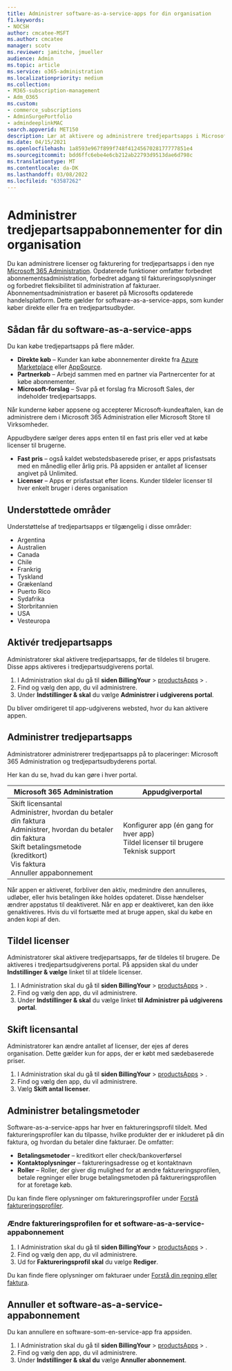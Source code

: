 ```yaml
---
title: Administrer software-as-a-service-apps for din organisation
f1.keywords:
- NOCSH
author: cmcatee-MSFT
ms.author: cmcatee
manager: scotv
ms.reviewer: jamitche, jmueller
audience: Admin
ms.topic: article
ms.service: o365-administration
ms.localizationpriority: medium
ms.collection:
- M365-subscription-management
- Adm_O365
ms.custom:
- commerce_subscriptions
- AdminSurgePortfolio
- admindeeplinkMAC
search.appverid: MET150
description: Lær at aktivere og administrere tredjepartsapps i Microsoft 365 Administration.
ms.date: 04/15/2021
ms.openlocfilehash: 1a8593e967f899f748f4124567028177777851e4
ms.sourcegitcommit: bdd6ffc6ebe4e6cb212ab22793d9513dae6d798c
ms.translationtype: MT
ms.contentlocale: da-DK
ms.lasthandoff: 03/08/2022
ms.locfileid: "63587262"
---
```

# <a name="manage-third-party-app-subscriptions-for-your-organization"></a>Administrer tredjepartsappabonnementer for din organisation

Du kan administrere licenser og fakturering for tredjepartsapps i den nye <a href="https://go.microsoft.com/fwlink/p/?linkid=2024339" target="_blank">Microsoft 365 Administration</a>. Opdaterede funktioner omfatter forbedret abonnementsadministration, forbedret adgang til faktureringsoplysninger og forbedret fleksibilitet til administration af fakturaer. Abonnementsadministration er baseret på Microsofts opdaterede handelsplatform. Dette gælder for software-as-a-service-apps, som kunder køber direkte eller fra en tredjepartsudbyder.

## <a name="how-to-get-software-as-a-service-apps"></a>Sådan får du software-as-a-service-apps

Du kan købe tredjepartsapps på flere måder.

- **Direkte køb** – Kunder kan købe abonnementer direkte fra [Azure Marketplace](https://azuremarketplace.microsoft.com/marketplace/) eller [AppSource](https://appsource.microsoft.com/).
- **Partnerkøb** – Arbejd sammen med en partner via Partnercenter for at købe abonnementer.
- **Microsoft-forslag** – Svar på et forslag fra Microsoft Sales, der indeholder tredjepartsapps.

Når kunderne køber appsene og accepterer Microsoft-kundeaftalen, kan de administrere dem i Microsoft 365 Administration eller Microsoft Store til Virksomheder.

Appudbydere sælger deres apps enten til en fast pris eller ved at købe licenser til brugerne.

- **Fast pris** – også kaldet webstedsbaserede priser, er apps prisfastsats med en månedlig eller årlig pris. På appsiden er antallet af licenser angivet på Unlimited.
- **Licenser** – Apps er prisfastsat efter licens. Kunder tildeler licenser til hver enkelt bruger i deres organisation

## <a name="supported-regions"></a>Understøttede områder

Understøttelse af tredjepartsapps er tilgængelig i disse områder:

- Argentina
- Australien
- Canada
- Chile
- Frankrig
- Tyskland
- Grækenland
- Puerto Rico
- Sydafrika
- Storbritannien
- USA
- Vesteuropa

## <a name="activate-third-party-apps"></a>Aktivér tredjepartsapps

Administratorer skal aktivere tredjepartsapps, før de tildeles til brugere. Disse apps aktiveres i tredjepartsudgiverens portal.

1. I Administration skal du gå til **siden BillingYour** >  <a href="https://go.microsoft.com/fwlink/p/?linkid=2125823" target="_blank">productsApps</a> > .
2. Find og vælg den app, du vil administrere.
3. Under **Indstillinger & skal** du vælge **Administrer i udgiverens portal**.

Du bliver omdirigeret til app-udgiverens websted, hvor du kan aktivere appen.

## <a name="manage-third-party-apps"></a>Administrer tredjepartsapps

Administratorer administrerer tredjepartsapps på to placeringer: Microsoft 365 Administration og tredjepartsudbyderens portal.

Her kan du se, hvad du kan gøre i hver portal.

| Microsoft 365 Administration | Appudgiverportal |
| --- | --- |
| Skift licensantal <br> Administrer, hvordan du betaler din faktura <br> Administrer, hvordan du betaler din faktura <br> Skift betalingsmetode (kreditkort) <br> Vis faktura <br> Annuller appabonnement | Konfigurer app (én gang for hver app) <br> Tildel licenser til brugere <br> Teknisk support |

Når appen er aktiveret, forbliver den aktiv, medmindre den annulleres, udløber, eller hvis betalingen ikke holdes opdateret. Disse hændelser ændrer appstatus til deaktiveret. Når en app er deaktiveret, kan den ikke genaktiveres. Hvis du vil fortsætte med at bruge appen, skal du købe en anden kopi af den.

## <a name="assign-licenses"></a>Tildel licenser

Administratorer skal aktivere tredjepartsapps, før de tildeles til brugere. De aktiveres i tredjepartsudgiverens portal. På appsiden skal du under **Indstillinger & vælge** linket til at tildele licenser.

1. I Administration skal du gå til **siden BillingYour** >  <a href="https://go.microsoft.com/fwlink/p/?linkid=2125823" target="_blank">productsApps</a> > .
2. Find og vælg den app, du vil administrere.
3. Under **Indstillinger & skal** du vælge linket **til Administrer på udgiverens portal**.

## <a name="change-license-quantity"></a>Skift licensantal

Administratorer kan ændre antallet af licenser, der ejes af deres organisation. Dette gælder kun for apps, der er købt med sædebaserede priser.

1. I Administration skal du gå til **siden BillingYour** >  <a href="https://go.microsoft.com/fwlink/p/?linkid=2125823" target="_blank">productsApps</a> > .
2. Find og vælg den app, du vil administrere.
3. Vælg **Skift antal licenser**.

## <a name="manage-payment-methods"></a>Administrer betalingsmetoder

Software-as-a-service-apps har hver en faktureringsprofil tildelt. Med faktureringsprofiler kan du tilpasse, hvilke produkter der er inkluderet på din faktura, og hvordan du betaler dine fakturaer. De omfatter:

- **Betalingsmetoder** – kreditkort eller check/bankoverførsel
- **Kontaktoplysninger** – faktureringsadresse og et kontaktnavn
- **Roller** – Roller, der giver dig mulighed for at ændre faktureringsprofilen, betale regninger eller bruge betalingsmetoden på faktureringsprofilen for at foretage køb.

Du kan finde flere oplysninger om faktureringsprofiler under [Forstå faktureringsprofiler](/microsoft-store/billing-profile).

### <a name="change-the-billing-profile-on-a-software-as-a-service-app-subscription"></a>Ændre faktureringsprofilen for et software-as-a-service-appabonnement

1. I Administration skal du gå til **siden BillingYour** >  <a href="https://go.microsoft.com/fwlink/p/?linkid=2125823" target="_blank">productsApps</a> > .
2. Find og vælg den app, du vil administrere.
3. Ud for **Faktureringsprofil skal** du vælge **Rediger**.

Du kan finde flere oplysninger om fakturaer under [Forstå din regning eller faktura](billing-and-payments/understand-your-invoice.md).

## <a name="cancel-a-software-as-a-service-app-subscription"></a>Annuller et software-as-a-service-appabonnement

Du kan annullere en software-som-en-service-app fra appsiden.

1. I Administration skal du gå til **siden BillingYour** >  <a href="https://go.microsoft.com/fwlink/p/?linkid=2125823" target="_blank">productsApps</a> > .
2. Find og vælg den app, du vil administrere.
3. Under **Indstillinger & skal du** vælge **Annuller abonnement**.
